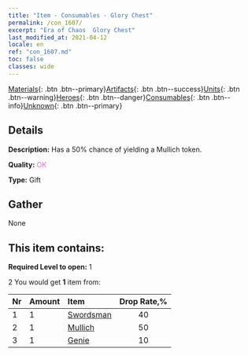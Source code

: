 ```yaml
---
title: "Item - Consumables - Glory Chest"
permalink: /con_1607/
excerpt: "Era of Chaos  Glory Chest"
last_modified_at: 2021-04-12
locale: en
ref: "con_1607.md"
toc: false
classes: wide
---
```

 [Materials](/){: .btn .btn--primary}[Artifacts](/Artifacts/){: .btn .btn--success}[Units](/Units/){: .btn .btn--warning}[Heroes](/Heroes/){: .btn .btn--danger}[Consumables](/Consumables/){: .btn .btn--info}[Unknown](/Unknown/){: .btn .btn--primary}

## Details
 **Description:** Has a 50% chance of yielding a Mullich token.

 **Quality:** <span style="color: #DA70D6">OK</span>

 **Type:** Gift

## Gather

  None

## This item contains:

 **Required Level to open:** 1

 2 You would get **1** item  from:

  | Nr | Amount |     Item    | Drop Rate,% |
  |:---|:-------|:------------|:---------:|
  | 1 | 1 | [Swordsman](/Items/unt_193/) | 40 | 
  | 2 | 1 | [Mullich](/Items/her_360/) | 50 | 
  | 3 | 1 | [Genie](/Items/unt_239/) | 10 | 
